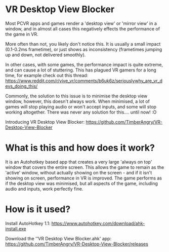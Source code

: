 # VR Desktop View Blocker

Most PCVR apps and games render a 'desktop view' or 'mirror view' in a window, and in almost all cases this negatively effects the performance of the game in VR.

More often than not, you likely don't notice this. It is usually a small impact (0.1-0.2ms frametime), or just shows as inconsistency (frametimes jumping up and down, not delivered smoothly).

In other cases, with some games, the performance impact is quite extreme, and can cause a lot of stuttering.
This has plagued VR gamers for a long time, for example check out this thread: https://www.reddit.com/r/vive_vr/comments/b6uk6z/seriouslywhy_are_vr_devs_doing_this/

Commonly, the solution to this issue is to minimise the desktop view window, however, this doesn't always work. When minimised, a lot of games will stop playing audio or won't accept inputs, and some will stop working altogether. There was never any solution for this.... until now! :O

Introducing VR Desktop View Blocker: https://github.com/TimberAngry/VR-Desktop-View-Blocker

# What is this and how does it work?

It is an Autohotkey based app that creates a very large 'always on top' window that covers the entire screen. This allows the game to remain as the 'active' window, without actually showing on the screen - and if it isn't showing on screen, performance in VR is improved. The game performs as if the desktop view was minimised, but all aspects of the game, including audio and inputs, work perfectly fine.

# How is it used?

Install AutoHotkey 1.1: https://www.autohotkey.com/download/ahk-install.exe

Download the ''VR Desktop View Blocker.ahk' app: https://github.com/TimberAngry/VR-Desktop-View-Blocker/releases

